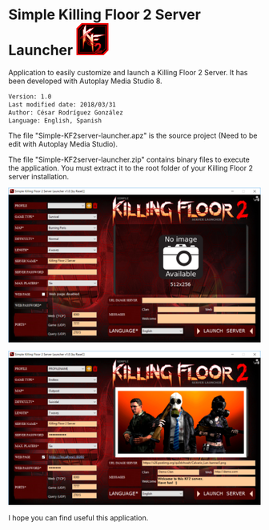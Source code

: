 Simple Killing Floor 2 Server Launcher ![Logo](images/icon.png)
===============================================================

Application to easily customize and launch a Killing Floor 2 Server.
It has been developed with Autoplay Media Studio 8.

```
Version: 1.0
Last modified date: 2018/03/31
Author: César Rodríguez González
Language: English, Spanish
```

The file "Simple-KF2server-launcher.apz" is the source project (Need to be edit with Autoplay Media Studio).

The file "Simple-KF2server-launcher.zip" contains binary files to execute the application. You must extract it to the root folder of your Killing Floor 2 server installation.

![Screenshot1](images/screenshot1.png)

![Screenshot2](images/screenshot2.png)

I hope you can find useful this application.
